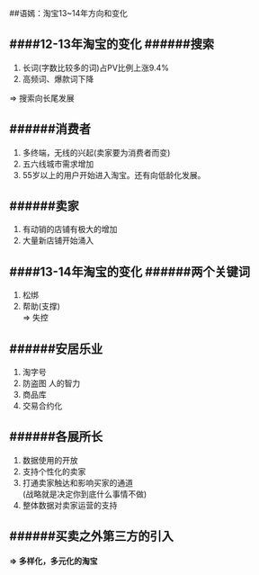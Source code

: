 ##语嫣：淘宝13~14年方向和变化

####12-13年淘宝的变化
######搜索
-
1. 长词(字数比较多的词)占PV比例上涨9.4%
2. 高频词、爆款词下降  

 => 搜索向长尾发展

######消费者
-
1. 多终端，无线的兴起(卖家要为消费者而变)
2. 五六线城市需求增加
3. 55岁以上的用户开始进入淘宝。还有向低龄化发展。

######卖家
-
1. 有动销的店铺有极大的增加
2. 大量新店铺开始涌入

####13-14年淘宝的变化
######两个关键词
-
1. 松绑
2. 帮助(支撑)   
 => 失控

######安居乐业
-
1. 淘字号
2. 防盗图 人的智力
3. 商品库
4. 交易合约化

######各展所长
-
1. 数据使用的开放
2. 支持个性化的卖家
3. 打通卖家触达和影响买家的通道  
   (战略就是决定你到底什么事情不做)
4. 整体数据对卖家运营的支持  

######买卖之外第三方的引入
-

#### => 多样化，多元化的淘宝





